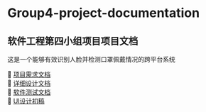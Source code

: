 # Group4-project-documentation
## 软件工程第四小组项目项目文档
这是一个能够有效识别人脸并检测口罩佩戴情况的跨平台系统

:bookmark_tabs: [项目需求文档](https://github.com/Amoniaa/Group4-project-documentation/blob/main/%E5%8F%A3%E7%BD%A9%E4%BD%A9%E6%88%B4%E8%AF%86%E5%88%AB%E6%A3%80%E6%B5%8B%E7%B3%BB%E7%BB%9F-%E9%9C%80%E6%B1%82%E6%96%87%E6%A1%A3.pdf)
<br>
:bookmark_tabs: [详细设计文档](https://github.com/Amoniaa/Group4-project-documentation/blob/main/%E8%AF%A6%E7%BB%86%E8%AE%BE%E8%AE%A1%E6%96%87%E6%A1%A3.pdf)
<br>
:bookmark_tabs: [软件测试文档](https://github.com/Amoniaa/Group4-project-documentation/blob/main/%E5%8F%A3%E7%BD%A9%E4%BD%A9%E6%88%B4%E8%AF%86%E5%88%AB%E6%A3%80%E6%B5%8B%E7%B3%BB%E7%BB%9F-%E6%B5%8B%E8%AF%95%E6%96%87%E6%A1%A3.pdf)
<br>
:bookmark_tabs: [UI设计初稿](https://github.com/Amoniaa/Group4-project-documentation/blob/main/%E9%A1%B9%E7%9B%AE%E5%8E%9F%E5%9E%8BUI%E8%AE%BE%E8%AE%A1.md)
